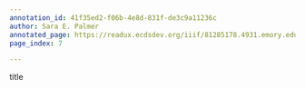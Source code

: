 ```yaml
---
annotation_id: 41f35ed2-f06b-4e8d-831f-de3c9a11236c
author: Sara E. Palmer
annotated_page: https://readux.ecdsdev.org/iiif/81285178.4931.emory.edu/canvas/81285178.4931.emory.edu$7
page_index: 7

---
```

<p>title</p>